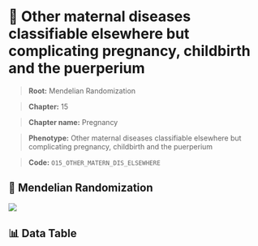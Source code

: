 # 🧪 Other maternal diseases classifiable elsewhere but complicating pregnancy, childbirth and the puerperium

> **Root:** Mendelian Randomization

> **Chapter:** 15  

> **Chapter name:** Pregnancy

> **Phenotype:** Other maternal diseases classifiable elsewhere but complicating pregnancy, childbirth and the puerperium  

> **Code:** `O15_OTHER_MATERN_DIS_ELSEWHERE`

## 🧬 Mendelian Randomization  

<img src="/MR/Figures/Forward/O15_OTHER_MATERN_DIS_ELSEWHERE.png"/>

## 📊 Data Table

<CsvTableMRF src="/MR/Data/Forward/O15_OTHER_MATERN_DIS_ELSEWHERE.csv"/>
